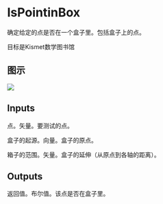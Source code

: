 # IsPointinBox

确定给定的点是否在一个盒子里。包括盒子上的点。

目标是Kismet数学图书馆

## 图示

![]($-20221218-19503217.png)

## Inputs

点。矢量。要测试的点。

盒子的起源。向量。盒子的原点。

箱子的范围。矢量。盒子的延伸（从原点到各轴的距离）。  

## Outputs

返回值。布尔值。该点是否在盒子里。
